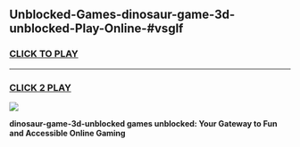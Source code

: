 
## Unblocked-Games-dinosaur-game-3d-unblocked-Play-Online-#vsglf
<h3>
<a href="https://premium.freeplayer.one?title=dinosaur-game-3d-unblocked&ref=27F">CLICK TO PLAY</a></h3>
<hr>

<h3>
<a href="https://premium.freeplayer.one?title=dinosaur-game-3d-unblocked&ref=27F">CLICK 2 PLAY</a>
  
</h3>

<a href="https://premium.freeplayer.one?title=dinosaur-game-3d-unblocked&ref=27F"><img src="https://clearcache.store/games.png"></a>


**dinosaur-game-3d-unblocked games unblocked: Your Gateway to Fun and Accessible Online Gaming**
